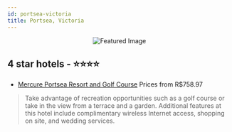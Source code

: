 ```yaml
---
id: portsea-victoria
title: Portsea, Victoria
---
```


<center><img src="https://i.travelapi.com/hotels/6000000/5940000/5932500/5932431/36fa8f42_z.jpg" alt="Featured Image" /></center>


##  4 star hotels - ⭐️⭐️⭐️⭐️

-    [Mercure Portsea Resort and Golf Course](https://us.hurb.com/hotels/portsea/mercure-portsea-resort-and-golf-course-JNP-JP541458?cmp=18055) Prices from R$758.97
   > Take advantage of recreation opportunities such as a golf course or take in the view from a terrace and a garden. Additional features at this hotel include complimentary wireless Internet access, shopping on site, and wedding services.
